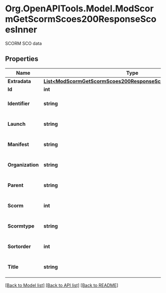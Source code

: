 # Org.OpenAPITools.Model.ModScormGetScormScoes200ResponseScoesInner
SCORM SCO data

## Properties

Name | Type | Description | Notes
------------ | ------------- | ------------- | -------------
**Extradata** | [**List&lt;ModScormGetScormScoes200ResponseScoesInnerExtradataInner&gt;**](ModScormGetScormScoes200ResponseScoesInnerExtradataInner.md) |  | [optional] 
**Id** | **int** | sco id | [optional] 
**Identifier** | **string** | identifier | [optional] [default to "null"]
**Launch** | **string** | launch file | [optional] [default to "null"]
**Manifest** | **string** | manifest id | [optional] [default to "null"]
**Organization** | **string** | organization id | [optional] [default to "null"]
**Parent** | **string** | parent | [optional] [default to "null"]
**Scorm** | **int** | scorm id | [optional] [default to null]
**Scormtype** | **string** | scorm type (asset, sco) | [optional] [default to "null"]
**Sortorder** | **int** | sort order | [optional] [default to null]
**Title** | **string** | sco title | [optional] [default to "null"]

[[Back to Model list]](../README.md#documentation-for-models) [[Back to API list]](../README.md#documentation-for-api-endpoints) [[Back to README]](../README.md)

